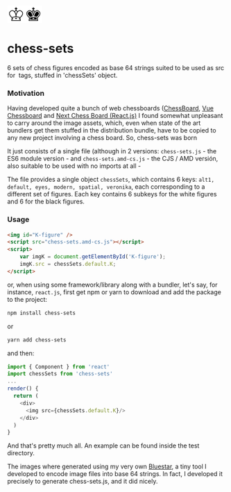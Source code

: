 ![White King](https://raw.githubusercontent.com/sandy98/chess-sets/master/test/wk.png)![Black King](https://raw.githubusercontent.com/sandy98/chess-sets/master/test/bk.png)

# chess-sets
6 sets of chess figures encoded as base 64 strings suited to be used as src for <img> tags, stuffed in 'chessSets' object.

### Motivation
Having developed quite a bunch of web chessboards ([ChessBoard](https://github.com/sandy98/chess-board), [Vue Chessboard](https://github.com/sandy98/vue-chessboard) and [Next Chess Board (React.js)](https://github.com/sandy98/next-chess-board) I found somewhat unpleasant to carry around the image assets, which, even when state of the art bundlers get them stuffed in the distribution bundle, have to be copied to any new project involving a chess board. So, chess-sets was born

It just consists of a single file (although in 2 versions: `chess-sets.js` - the ES6 module version - and `chess-sets.amd-cs.js` - the CJS / AMD versión, also suitable to be used with no imports at all - 

The file provides a single object `chessSets`, which contains 6 keys: `alt1, default, eyes, modern, spatial, veronika`, each corresponding to a different set of figures. Each key contains 6 subkeys for the white figures and 6 for the black figures.

### Usage

```html
<img id="K-figure" />
<script src="chess-sets.amd-cs.js"></script>
<script>
    var imgK = document.getElementById('K-figure');
    imgK.src = chessSets.default.K;
</script>
```
or, when using some framework/library along with a bundler, let's say, for instance, `react.js`, first get npm or yarn to download and add the package to the project:

```bash
npm install chess-sets
``` 
or 
```bash
yarn add chess-sets
``` 
and then:
```javascript
import { Component } from 'react'
import chessSets from 'chess-sets'
...
render() {
  return (
    <div>
      <img src={chessSets.default.K}/>
    </div>
  )
}
```

And that's pretty much all. An example can be found inside the test directory.

The images where generated using my very own [Bluestar](https://github.com/sandy98/bluestar), a tiny tool I developed to encode image files into base 64 strings. In fact, I developed it precisely to generate chess-sets.js, and it did nicely.
